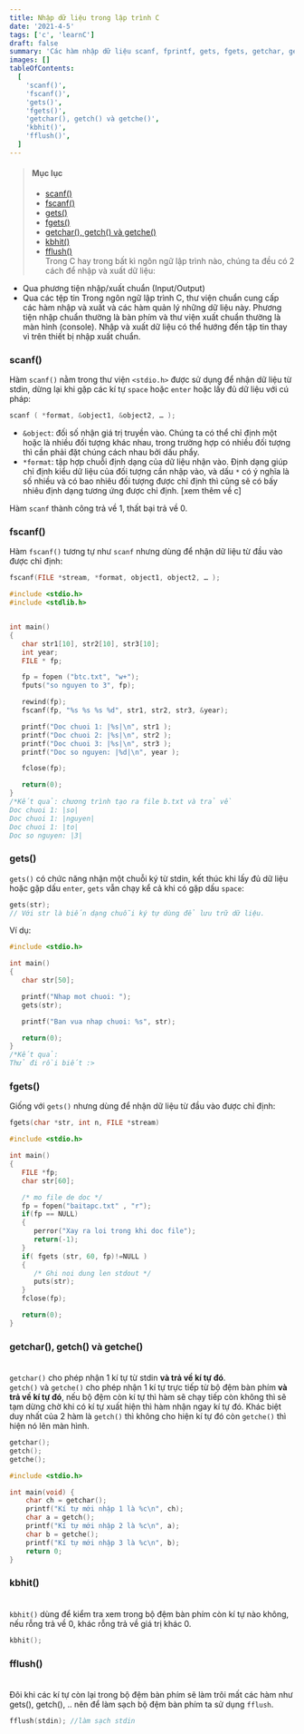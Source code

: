 ```yaml
---
title: Nhập dữ liệu trong lập trình C
date: '2021-4-5'
tags: ['c', 'learnC']
draft: false
summary: 'Các hàm nhập dữ liệu scanf, fprintf, gets, fgets, getchar, getch, getche, kbhit, fflush'
images: []
tableOfContents:
  [
    'scanf()',
    'fscanf()',
    'gets()',
    'fgets()',
    'getchar(), getch() và getche()',
    'kbhit()',
    'fflush()',
  ]
---
```


> #### Mục lục
>
> - [scanf()](#1)<br/>
> - [fscanf()](#2)<br/>
> - [gets()](#3)<br/>
> - [fgets()](#4)<br/>
> - [getchar(), getch() và getche()](#5)<br/>
> - [kbhit()](#6)<br/>
> - [fflush()](#7)<br/>
>   Trong C hay trong bất kì ngôn ngữ lập trình nào, chúng ta đều có 2 cách để nhập và xuất dữ liệu:

- Qua phương tiện nhập/xuất chuẩn (Input/Output)
- Qua các tệp tin
  Trong ngôn ngữ lập trình C, thư viện chuẩn cung cấp các hàm nhập và xuất và các hàm quản lý những dữ liệu này. Phương tiện nhập chuẩn thường là bàn phím và thư viện xuất chuẩn thường là màn hình (console). Nhập và xuất dữ liệu có thể hướng đến tập tin thay vì trên thiết bị nhập xuất chuẩn<span id="1"></span>.

### scanf()

Hàm `scanf()` nằm trong thư viện `<stdio.h>` được sử dụng để nhận dữ liệu từ stdin, dừng lại khi gặp các kí tự `space` hoặc `enter` hoặc lấy đủ dữ liệu với cú pháp:

```c
scanf ( *format, &object1, &object2, … );
```

- `&object`: đối số nhận giá trị truyền vào. Chúng ta có thể chỉ định một hoặc là nhiều đối tượng khác nhau, trong trường hợp có nhiều đối tượng thì cần phải đặt chúng cách nhau bởi dấu phẩy.
- `*format`: tập hợp chuỗi định dạng của dữ liệu nhận vào. Định dạng giúp chỉ định kiểu dữ liệu của đối tượng cần nhập vào, và dấu `*` có ý nghĩa là số nhiều và có bao nhiêu đối tượng được chỉ định thì cũng sẽ có bấy nhiêu định dạng tương ứng được chỉ định. [xem thêm về c]

Hàm `scanf` thành công trả về 1, thất bại trả về 0.

<span id="2"></span>

### fscanf()

Hàm `fscanf()` tương tự như `scanf` nhưng dùng để nhận dữ liệu từ đầu vào được chỉ định:

```c
fscanf(FILE *stream, *format, object1, object2, … );
```

```c
#include <stdio.h>
#include <stdlib.h>


int main()
{
   char str1[10], str2[10], str3[10];
   int year;
   FILE * fp;

   fp = fopen ("btc.txt", "w+");
   fputs("so nguyen to 3", fp);

   rewind(fp);
   fscanf(fp, "%s %s %s %d", str1, str2, str3, &year);

   printf("Doc chuoi 1: |%s|\n", str1 );
   printf("Doc chuoi 2: |%s|\n", str2 );
   printf("Doc chuoi 3: |%s|\n", str3 );
   printf("Doc so nguyen: |%d|\n", year );

   fclose(fp);

   return(0);
}
/*Kết quả: chương trình tạo ra file b.txt và trả về
Doc chuoi 1: |so|
Doc chuoi 1: |nguyen|
Doc chuoi 1: |to|
Doc so nguyen: |3|
```

<span id="3"></span>

### gets()

`gets()` có chức năng nhận một chuỗi ký từ stdin, kết thúc khi lấy đủ dữ liệu hoặc gặp dấu `enter`, `gets` vẫn chạy kể cả khi có gặp dấu `space`:

```c
gets(str);
// Với str là biến dạng chuỗi ký tự dùng để lưu trữ dữ liệu.
```

Ví dụ:

```c
#include <stdio.h>

int main()
{
   char str[50];

   printf("Nhap mot chuoi: ");
   gets(str);

   printf("Ban vua nhap chuoi: %s", str);

   return(0);
}
/*Kết quả:
Thử đi rồi biết :>
```

<span id="4"></span>

### fgets()

Giống với `gets()` nhưng dùng để nhận dữ liệu từ đầu vào được chỉ định:

```c
fgets(char *str, int n, FILE *stream)
```

```c
#include <stdio.h>

int main()
{
   FILE *fp;
   char str[60];

   /* mo file de doc */
   fp = fopen("baitapc.txt" , "r");
   if(fp == NULL)
   {
      perror("Xay ra loi trong khi doc file");
      return(-1);
   }
   if( fgets (str, 60, fp)!=NULL )
   {
      /* Ghi noi dung len stdout */
      puts(str);
   }
   fclose(fp);

   return(0);
}
```

### getchar(), getch() và getche()<br id="5"></br>

`getchar()` cho phép nhận 1 kí tự từ stdin **và trả về kí tự đó**.<br/>
`getch()` và `getche()` cho phép nhận 1 kí tự trực tiếp từ bộ đệm bàn phím **và trả về kí tự đó**, nếu bộ đệm còn kí tự thì hàm sẽ chạy tiếp còn không thì sẽ tạm dừng chờ khi có kí tự xuất hiện thì hàm nhận ngay kí tự đó. Khác biệt duy nhất của 2 hàm là `getch()` thì không cho hiện kí tự đó còn `getche()` thì hiện nó lên màn hình.

```c
getchar();
getch();
getche();
```

```c
#include <stdio.h>

int main(void) {
    char ch = getchar();
    printf("Kí tự mới nhập 1 là %c\n", ch);
    char a = getch();
    printf("Kí tự mới nhập 2 là %c\n", a);
    char b = getche();
    printf("Kí tự mới nhập 3 là %c\n", b);
    return 0;
}
```

### kbhit()<br id="6"></br>

`kbhit()` dùng để kiểm tra xem trong bộ đệm bàn phím còn kí tự nào không, nếu rỗng trả về 0, khác rỗng trả về giá trị khác 0.

```c
kbhit();
```

### fflush()<br id="7"></br>

Đôi khi các kí tự còn lại trong bộ đệm bàn phím sẽ làm trôi mất các hàm như gets(), getch(), .. nên để làm sạch bộ đệm bàn phím ta sử dụng `fflush`.

```c
fflush(stdin); //làm sạch stdin
```
